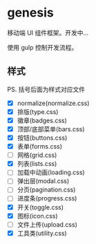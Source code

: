 # genesis

移动端 UI 组件框架。开发中...

使用 gulp 控制开发流程。

## 样式

PS. 括号后面为样式对应文件

- [x] normalize(normalize.css)
- [x] 排版(type.css)
- [x] 徽章(badges.css)
- [x] 顶部/底部菜单(bars.css)
- [x] 按钮(buttons.css)
- [x] 表单(forms.css)
- [ ] 网格(grid.css)
- [x] 列表(lists.css)
- [ ] 加载中动画(loading.css)
- [ ] 弹出层(modal.css)
- [ ] 分页(pagination.css)
- [ ] 进度条(progress.css)
- [x] 开关(toggle.css)
- [x] 图标(icon.css)
- [ ] 文件上传(upload.css)
- [x] 工具类(utility.css)
